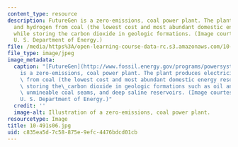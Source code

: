 ```yaml
---
content_type: resource
description: FutureGen is a zero-emissions, coal power plant. The plant produces electricity
  and hydrogen from coal (the lowest cost and most abundant domestic energy resource),
  while storing the carbon dioxide in geologic formations. (Image courtesy of the
  U. S. Department of Energy.)
file: /media/https%3A/open-learning-course-data-rc.s3.amazonaws.com/10-491-integrated-chemical-engineering-ii-spring-2006/c835ea5d7c58875e9efc4476bdcd01cb_10-491s06.jpg
file_type: image/jpeg
image_metadata:
  caption: "[FutureGen](http://www.fossil.energy.gov/programs/powersystems/futuregen/index.html#FutureGen)\_\
    is a zero-emissions, coal power plant. The plant produces electricity and hydrogen\
    \ from coal (the lowest cost and most abundant domestic energy resource), while\
    \ storing the\_carbon dioxide in geologic formations such as oil and gas reservoirs,\
    \ unmineable coal seams, and deep saline reservoirs. (Image courtesy of the\_\
    U. S. Department of Energy.)"
  credit: ''
  image-alt: Illustration of a zero-emissions, coal power plant.
resourcetype: Image
title: 10-491s06.jpg
uid: c835ea5d-7c58-875e-9efc-4476bdcd01cb
---
```

